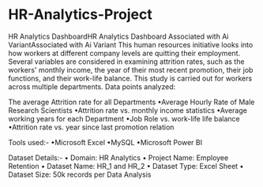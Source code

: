 # HR-Analytics-Project

HR Analytics DashboardHR Analytics Dashboard
Associated with Ai VariantAssociated with Ai Variant
This human resources initiative looks into how workers at different company levels are quitting their employment. Several variables are considered in examining attrition rates, such as the workers' monthly income, the year of their most recent promotion, their job functions, and their work-life balance. This study is carried out for workers across multiple departments.
Data points analyzed:

The average Attrition rate for all Departments
•Average Hourly Rate of Male Research Scientists
•Attrition rate vs. monthly income statistics
•Average working years for each Department
•Job Role vs. work-life life balance
•Attrition rate vs. year since last promotion relation

Tools used:-
•Microsoft Excel
•MySQL
•Microsoft Power BI 

Dataset Details:- 
• Domain: HR Analytics
• Project Name: Employee Retention
• Dataset Name: HR_1 and HR_2
• Dataset Type: Excel Sheet 
• Dataset Size: 50k records per Data Analysis
